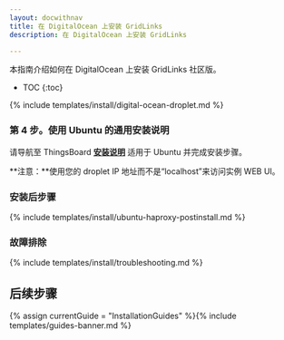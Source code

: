 ```yaml
---
layout: docwithnav
title: 在 DigitalOcean 上安装 GridLinks
description: 在 DigitalOcean 上安装 GridLinks

---
```


本指南介绍如何在 DigitalOcean 上安装 GridLinks 社区版。

* TOC
{:toc}

{% include templates/install/digital-ocean-droplet.md %}

### 第 4 步。使用 Ubuntu 的通用安装说明

请导航至 ThingsBoard [**安装说明**](/docs/user-guide/install/ubuntu/)
适用于 Ubuntu 并完成安装步骤。

**注意：**使用您的 droplet IP 地址而不是“localhost”来访问实例 WEB UI。

### 安装后步骤

{% include templates/install/ubuntu-haproxy-postinstall.md %}

### 故障排除

{% include templates/install/troubleshooting.md %}

## 后续步骤

{% assign currentGuide = "InstallationGuides" %}{% include templates/guides-banner.md %}